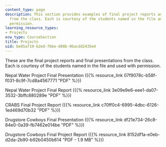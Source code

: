 ```yaml
---
content_type: page
description: This section provides examples of final project reports and final presentations
  from the class. Each is courtesy of the students named in the file and used with
  permission.
learning_resource_types:
- Projects
ocw_type: CourseSection
title: Projects
uid: be85af19-b2ed-7bbe-d00b-96acdd2435e4
---
```


These are the final project reports and final presentations from the class. Each is courtesy of the students named in the file and used with permission.

Nepal Water Project Final Presentation ({{% resource_link 07f9078c-b58f-f031-8c9f-7cd8a4567771 "PDF" %}})

Nepal Water Project Final Report ({{% resource_link 3e09e9e6-eee1-da07-3532-3bffc880289e "PDF" %}})

CRABS Final Project Report ({{% resource_link c70ff0c4-6995-4dbc-6126-1ed469d70b32 "PDF" %}})

Drugstore Cowboys Final Presentation ({{% resource_link df21e734-26c8-84e0-0a39-fb7462e014be "PDF" %}})

Drugstore Cowboys Final Project Report ({{% resource_link 8152df1a-e0eb-d2da-2b90-b92b0450b614 "PDF - 1.9 MB" %}})